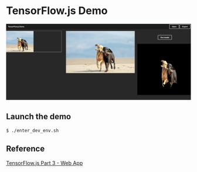 # TensorFlow.js Demo

![](./public/result.png)

## Launch the demo

```sh
$ ./enter_dev_env.sh
```

## Reference

[TensorFlow.js Part 3 - Web App](https://www.neuralception.com/tensorflowjs-app-part3/)
